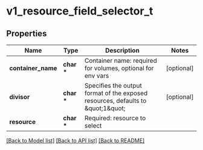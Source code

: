 # v1_resource_field_selector_t

## Properties
Name | Type | Description | Notes
------------ | ------------- | ------------- | -------------
**container_name** | **char \*** | Container name: required for volumes, optional for env vars | [optional] 
**divisor** | **char \*** | Specifies the output format of the exposed resources, defaults to \&quot;1\&quot; | [optional] 
**resource** | **char \*** | Required: resource to select | 

[[Back to Model list]](../README.md#documentation-for-models) [[Back to API list]](../README.md#documentation-for-api-endpoints) [[Back to README]](../README.md)


